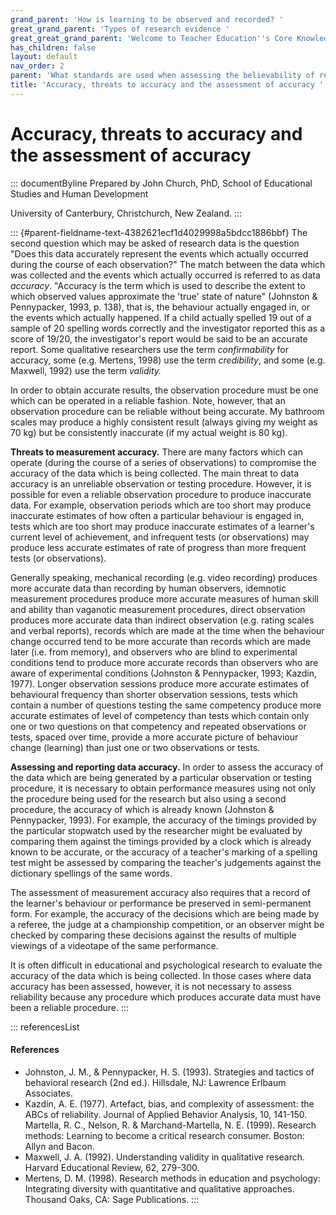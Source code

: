 ```yaml
---
grand_parent: 'How is learning to be observed and recorded? '
great_grand_parent: 'Types of research evidence '
great_great_grand_parent: 'Welcome to Teacher Education''s Core Knowledge and Skills.'
has_children: false
layout: default
nav_order: 2
parent: 'What standards are used when assessing the believability of reports of learning '
title: 'Accuracy, threats to accuracy and the assessment of accuracy '
---
```

# Accuracy, threats to accuracy and the assessment of accuracy 


::: documentByline
Prepared by John Church, PhD, School of Educational Studies and Human
Development

University of Canterbury, Christchurch, New Zealand.
:::

::: {#parent-fieldname-text-4382621ecf1d4029998a5bdcc1886bbf}
The second question which may be asked of research data is the question
"Does this data accurately represent the events which actually occurred
during the course of each observation?" The match between the data which
was collected and the events which actually occurred is referred to as
data *accuracy*. "Accuracy is the term which is used to describe the
extent to which observed values approximate the \'true\' state of
nature" (Johnston & Pennypacker, 1993, p. 138), that is, the behaviour
actually engaged in, or the events which actually happened. If a child
actually spelled 19 out of a sample of 20 spelling words correctly and
the investigator reported this as a score of 19/20, the investigator\'s
report would be said to be an accurate report. Some qualitative
researchers use the term *confirmability* for accuracy, some (e.g.
Mertens, 1998) use the term *credibility*, and some (e.g. Maxwell, 1992)
use the term *validity.*

In order to obtain accurate results, the observation procedure must be
one which can be operated in a reliable fashion. Note, however, that an
observation procedure can be reliable without being accurate. My
bathroom scales may produce a highly consistent result (always giving my
weight as 70 kg) but be consistently inaccurate (if my actual weight is
80 kg).

**Threats to measurement accuracy.** There are many factors which can
operate (during the course of a series of observations) to compromise
the accuracy of the data which is being collected. The main threat to
data accuracy is an unreliable observation or testing procedure.
However, it is possible for even a reliable observation procedure to
produce inaccurate data. For example, observation periods which are too
short may produce inaccurate estimates of how often a particular
behaviour is engaged in, tests which are too short may produce
inaccurate estimates of a learner\'s current level of achievement, and
infrequent tests (or observations) may produce less accurate estimates
of rate of progress than more frequent tests (or observations).

Generally speaking, mechanical recording (e.g. video recording) produces
more accurate data than recording by human observers, idemnotic
measurement procedures produce more accurate measures of human skill and
ability than vaganotic measurement procedures, direct observation
produces more accurate data than indirect observation (e.g. rating
scales and verbal reports), records which are made at the time when the
behaviour change occurred tend to be more accurate than records which
are made later (i.e. from memory), and observers who are blind to
experimental conditions tend to produce more accurate records than
observers who are aware of experimental conditions (Johnston &
Pennypacker, 1993; Kazdin, 1977). Longer observation sessions produce
more accurate estimates of behavioural frequency than shorter
observation sessions, tests which contain a number of questions testing
the same competency produce more accurate estimates of level of
competency than tests which contain only one or two questions on that
competency and repeated observations or tests, spaced over time, provide
a more accurate picture of behaviour change (learning) than just one or
two observations or tests.

**Assessing and reporting data accuracy.** In order to assess the
accuracy of the data which are being generated by a particular
observation or testing procedure, it is necessary to obtain performance
measures using not only the procedure being used for the research but
also using a second procedure, the accuracy of which is already known
(Johnston & Pennypacker, 1993). For example, the accuracy of the timings
provided by the particular stopwatch used by the researcher might be
evaluated by comparing them against the timings provided by a clock
which is already known to be accurate, or the accuracy of a teacher\'s
marking of a spelling test might be assessed by comparing the teacher\'s
judgements against the dictionary spellings of the same words.

The assessment of measurement accuracy also requires that a record of
the learner\'s behaviour or performance be preserved in semi-permanent
form. For example, the accuracy of the decisions which are being made by
a referee, the judge at a championship competition, or an observer might
be checked by comparing these decisions against the results of multiple
viewings of a videotape of the same performance.

It is often difficult in educational and psychological research to
evaluate the accuracy of the data which is being collected. In those
cases where data accuracy has been assessed, however, it is not
necessary to assess reliability because any procedure which produces
accurate data must have been a reliable procedure.
:::

::: referencesList
#### References

-   Johnston, J. M., & Pennypacker, H. S. (1993). Strategies and tactics
    of behavioral research (2nd ed.). Hillsdale, NJ: Lawrence Erlbaum
    Associates.
-   Kazdin, A. E. (1977). Artefact, bias, and complexity of assessment:
    the ABCs of reliability. Journal of Applied Behavior Analysis, 10,
    141-150. Martella, R. C., Nelson, R. & Marchand-Martella, N. E.
    (1999). Research methods: Learning to become a critical research
    consumer. Boston: Allyn and Bacon.
-   Maxwell, J. A. (1992). Understanding validity in qualitative
    research. Harvard Educational Review, 62, 279-300.
-   Mertens, D. M. (1998). Research methods in education and psychology:
    Integrating diversity with quantitative and qualitative approaches.
    Thousand Oaks, CA: Sage Publications.
:::

